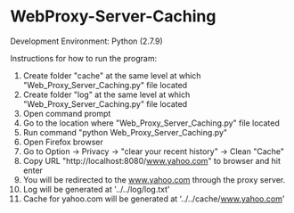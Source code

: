 # WebProxy-Server-Caching

Development Environment: Python (2.7.9)


Instructions for how to run the program:

1.	Create folder "cache" at the same level at which "Web_Proxy_Server_Caching.py" file located
2.	Create folder "log" at the same level at which "Web_Proxy_Server_Caching.py" file located
3.	Open command prompt
4.	Go to the location where "Web_Proxy_Server_Caching.py" file located
5.	Run command "python Web_Proxy_Server_Caching.py"
6.	Open Firefox browser
7.	Go to Option -> Privacy -> "clear your recent history" -> Clean "Cache"
8.	Copy URL "http://localhost:8080/www.yahoo.com" to browser and hit enter
9.	You will be redirected to the www.yahoo.com through the proxy server.
10.	Log will be generated at '../../log/log.txt'
11.	Cache for yahoo.com will be generated at ‘../../cache/www.yahoo.com'
